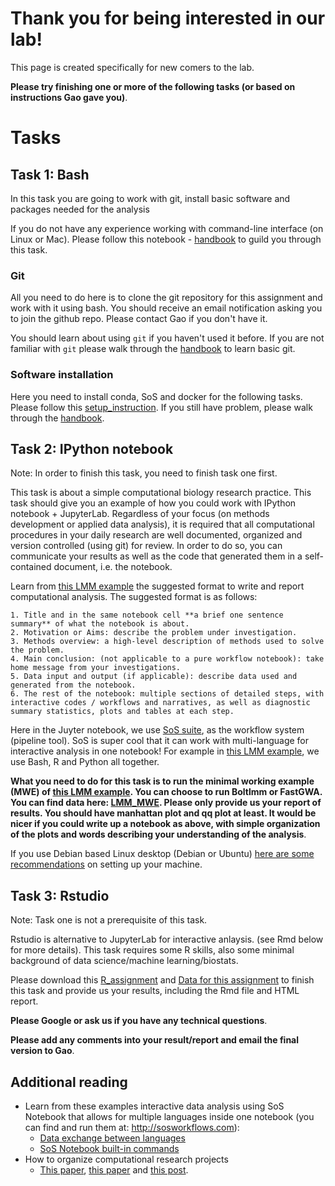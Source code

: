 # Thank you for being interested in our lab!

This page is created specifically for new comers to the lab.

**Please try finishing one or more of the following tasks (or based on instructions Gao gave you)**.

# Tasks

## Task 1: Bash

In this task you are going to work with git, install basic software and packages needed for the analysis

If you do not have any experience working with command-line interface (on Linux or Mac). Please follow this notebook - [handbook](https://github.com/haoyueshuai/lab_tasks/blob/main/sos_meta_script.ipynb) to guild you through this task.     

### Git

All you need to do here is to clone the git repository for this assignment and work with it using bash. You should receive an email notification asking you to join the github repo. Please contact Gao if you don't have it. 

You should learn about using `git` if you haven't used it before. If you are not familiar with `git` please walk through the [handbook](https://github.com/haoyueshuai/lab_tasks/blob/main/sos_meta_script.ipynb) to learn basic git. 

### Software installation

Here you need to install conda, SoS and docker for the following tasks.
Please follow this [setup_instruction](https://github.com/haoyueshuai/lab_tasks/blob/main/jupyter-setup.md).
If you still have problem, please walk through the [handbook](https://github.com/haoyueshuai/lab_tasks/blob/main/sos_meta_script.ipynb). 


## Task 2:  IPython notebook 

Note: In order to finish this task, you need to finish task one first. 

This task is about a simple computational biology research practice. This task should give you an example of how you could work with IPython notebook + JupyterLab. Regardless of your focus (on methods development or applied data analysis), it is required that all computational procedures in your daily research are well documented, organized and version controlled (using git) for review. In order to do so, you can communicate your results as well as the code that generated them in a self-contained document, i.e. the notebook. 

Learn from [this LMM example](https://github.com/haoyueshuai/lab_tasks/blob/main/LMM.ipynb) the suggested format to write and report computational analysis. The suggested format is as follows:

    1. Title and in the same notebook cell **a brief one sentence summary** of what the notebook is about.
    2. Motivation or Aims: describe the problem under investigation.
    3. Methods overview: a high-level description of methods used to solve the problem.
    4. Main conclusion: (not applicable to a pure workflow notebook): take home message from your investigations.
    5. Data input and output (if applicable): describe data used and generated from the notebook.
    6. The rest of the notebook: multiple sections of detailed steps, with interactive codes / workflows and narratives, as well as diagnostic summary statistics, plots and tables at each step.

Here in the Juyter notebook, we use [SoS suite](https://vatlab.github.io/sos-docs), as the workflow system (pipeline tool). SoS is super cool that it can work with multi-language for interactive analysis in one notebook! For example in [this LMM example](https://github.com/haoyueshuai/lab_tasks/blob/main/LMM.ipynb), we use Bash, R and Python all together.

**What you need to do for this task is to run the minimal working example (MWE) of [this LMM example](https://github.com/haoyueshuai/lab_tasks/blob/main/LMM.ipynb). You can choose to run Boltlmm or FastGWA. You can find data here: [LMM_MWE](https://github.com/haoyueshuai/lab_tasks/tree/main/LMM_MWE). Please only provide us your report of results. You should have manhattan plot and qq plot at least. It would be nicer if you could write up a notebook as above, with simple organization of the plots and words describing your understanding of the analysis**.

If you use Debian based Linux desktop (Debian or Ubuntu) [here are some recommendations](https://github.com/haoyueshuai/lab_tasks/blob/main/debian-setup.md) on setting up your machine.

## Task 3:  Rstudio 

Note: Task one is not a prerequisite of this task.

Rstudio is alternative to JupyterLab for interactive anlaysis.  (see Rmd below for more details). This task requires some R skills, also some minimal background of data science/machine learning/biostats.

Please download this [R_assignment](https://github.com/haoyueshuai/lab_tasks/blob/main/assignment.Rmd) and [Data for this assignment](https://github.com/haoyueshuai/lab_tasks/blob/main/data/data_cleaned.csv) to finish this task and provide us your results, including the Rmd file and HTML report.

**Please Google or ask us if you have any technical questions**. 

**Please add any comments into your result/report and email the final version to Gao**.

## Additional reading
- Learn from these examples interactive data analysis using SoS Notebook that allows for multiple languages inside one notebook (you can find and run them at: http://sosworkflows.com):
    - [Data exchange between languages](https://github.com/vatlab/sos/blob/master/development/docker-demo/examples/JupyterCon18/2_Data_Exchange.ipynb)
    - [SoS Notebook built-in commands](https://github.com/vatlab/sos/blob/master/development/docker-demo/examples/JupyterCon18/3_SoS_Magics.ipynb)
- How to organize computational research projects
    - [This paper](http://journals.plos.org/ploscompbiol/article?id=10.1371/journal.pcbi.1000424), [this paper](http://journals.plos.org/ploscollections/article?id=10.1371%2Fjournal.pcbi.1004385) and [this post](http://nicercode.github.io/blog/2013-04-05-projects/).
